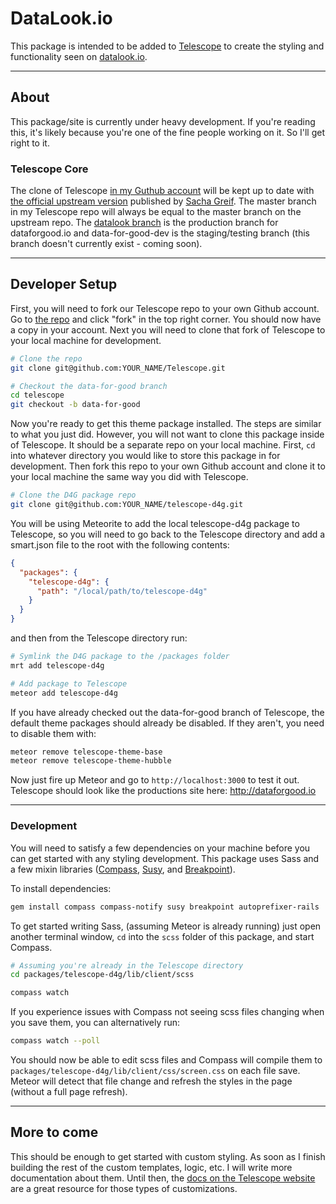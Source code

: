 # DataLook.io
This package is intended to be added to [Telescope][1] to create the styling and functionality seen on [datalook.io][2].  

---

## About
This package/site is currently under heavy development.  If you're reading this, it's likely because you're one of the fine people working on it.  So I'll get right to it.

### Telescope Core
The clone of Telescope [in my Guthub account][3] will be kept up to date with [the official upstream version][4] published by [Sacha Greif][5].  The master branch in my Telescope repo will always be equal to the master branch on the upstream repo.  The [datalook branch][6] is the production branch for dataforgood.io and data-for-good-dev is the staging/testing branch (this branch doesn't currently exist - coming soon).

---

## Developer Setup

First, you will need to fork our Telescope repo to your own Github account.  Go to [the repo][3] and click "fork" in the top right corner.  You should now have a copy in your account.  Next you will need to clone that fork of Telescope to your local machine for development.  

```sh
# Clone the repo
git clone git@github.com:YOUR_NAME/Telescope.git

# Checkout the data-for-good branch
cd telescope
git checkout -b data-for-good
```

Now you're ready to get this theme package installed.  The steps are similar to what you just did.  However, you will not want to clone this package inside of Telescope.  It should be a separate repo on your local machine.  First, `cd` into whatever directory you would like to store this package in for development.  Then fork this repo to your own Github account and clone it to your local machine the same way you did with Telescope.

```sh
# Clone the D4G package repo
git clone git@github.com:YOUR_NAME/telescope-d4g.git
```

You will be using Meteorite to add the local telescope-d4g package to Telescope, so you will need to go back to the Telescope directory and add a smart.json file to the root with the following contents:

```json
{
  "packages": {
    "telescope-d4g": {
      "path": "/local/path/to/telescope-d4g"
    }
  }
}
```

and then from the Telescope directory run:

```sh
# Symlink the D4G package to the /packages folder 
mrt add telescope-d4g

# Add package to Telescope
meteor add telescope-d4g
```

If you have already checked out the data-for-good branch of Telescope, the default theme packages should already be disabled.  If they aren't, you need to disable them with:

```sh
meteor remove telescope-theme-base
meteor remove telescope-theme-hubble
```

Now just fire up Meteor and go to `http://localhost:3000` to test it out.  Telescope should look like the productions site here: http://dataforgood.io

---

### Development 
You will need to satisfy a few dependencies on your machine before you can get started with any styling development.  This package uses Sass and a few mixin libraries ([Compass][7], [Susy][8], and [Breakpoint][9]).

To install dependencies:
```sh
gem install compass compass-notify susy breakpoint autoprefixer-rails
```

To get started writing Sass, (assuming Meteor is already running) just open another terminal window, `cd` into the `scss` folder of this package, and start Compass.

```sh
# Assuming you're already in the Telescope directory
cd packages/telescope-d4g/lib/client/scss

compass watch
```

If you experience issues with Compass not seeing scss files changing when you save them, you can alternatively run:

```sh
compass watch --poll
```

You should now be able to edit scss files and Compass will compile them to `packages/telescope-d4g/lib/client/css/screen.css` on each file save.  Meteor will detect that file change and refresh the styles in the page (without a full page refresh).

---

## More to come
This should be enough to get started with custom styling.  As soon as I finish building the rest of the custom templates, logic, etc. I will write more documentation about them.  Until then, the [docs on the Telescope website][10] are a great resource for those types of customizations.


[1]: http://telesc.pe
[2]: http://datalook.io
[3]: https://github.com/jshimko/Telescope
[4]: https://github.com/TelescopeJS/Telescope
[5]: https://github.com/SachaG
[6]: https://github.com/jshimko/Telescope/tree/datalook
[7]: http://compass-style.org/
[8]: http://susy.oddbird.net/
[9]: http://breakpoint-sass.com/
[10]: http://www.telesc.pe/docs/